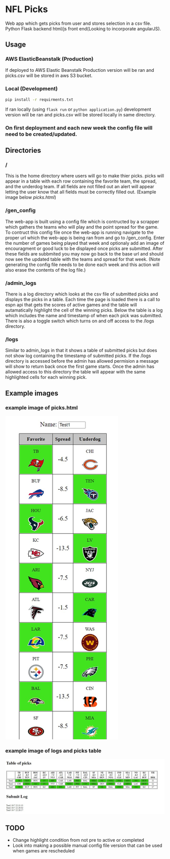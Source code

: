 # NFL Picks
Web app which gets picks from user and stores selection in a csv file. Python Flask backend html/js front end(Looking to incorporate angularJS).

## Usage
### AWS ElasticBeanstalk (Production)
If deployed to AWS Elastic Beanstalk Production version will be ran and picks.csv will be stored in aws S3 bucket.

### Local (Development)
```bash
pip install -r requirments.txt
```
If ran locally (using `flask run` or `python application.py`) development version will be ran and picks.csv will be stored locally in same directory.

### On first deployment and each new week the config file will need to be created/updated.

## Directories
### /
This is the home directory where users will go to make thier picks. picks will appear in a table with each row containing the favorite team, the spread, and the underdog team. If all fields are not filled out an alert will appear letting the user know that all fields must be correctly filled out. (Example image below *picks.html*)

### /gen_config
The web-app is built using a config file which is contructed by a scrapper which gathers the teams who will play and the point spread for the game. To contruct this config file once the web-app is running navigate to the proper url which the web-app is being ran from and go to /gen_config. Enter the number of games being played that week and optionaly add an image of encouragment or good luck to be displayed once picks are submitted. After these fields are subbmited you may now go back to the base url and should now see the updated table with the teams and spread for that week. (Note generating the config file needs to be done each week and this action will also erase the contents of the log file.)

### /admin_logs
There is a log directory which looks at the csv file of submitted picks and displays the picks in a table. Each time the page is loaded there is a call to espn api that gets the scores of active games and the table will autamatically highlight the cell of the winning picks. Below the table is a log which includes the name and timestamp of when each pick was submitted. There is also a toggle switch which turns on and off access to the /logs directory. 

### /logs
Similar to admin_logs in that it shows a table of submitted picks but does not show log containing the timestamp of submitted picks. If the /logs directory is accessed before the admin has allowed permision a message will show to return back once the first game starts. Once the admin has allowed access to this directory the table will appear with the same highlighted cells for each winning pick.  

## Example images
### example image of picks.html
![image of picks.html](https://github.com/rcobian11/FlaskNFL/blob/master/Images/picks_example.jpg)
### example image of logs and picks table
![image of logs.html](https://github.com/rcobian11/FlaskNFL/blob/master/Images/logs_example.jpg)

## TODO
- Change highlight condition from not pre to active or completed
- Look into making a possible manual config file version that can be used when games are rescheduled
